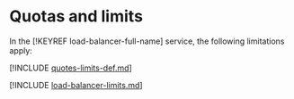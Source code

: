 # Quotas and limits

In the [!KEYREF load-balancer-full-name] service, the following limitations apply:

[!INCLUDE [quotes-limits-def.md](../../_includes/quotes-limits-def.md)]

[!INCLUDE [load-balancer-limits.md](../../_includes/load-balancer-limits.md)]


